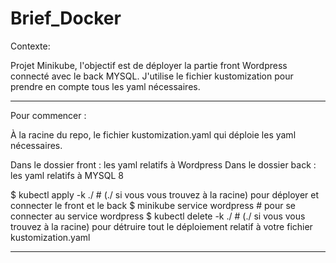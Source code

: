 # Brief_Docker

Contexte:

Projet Minikube, l'objectif est de déployer la partie front Wordpress connecté avec le back MYSQL. J'utilise le fichier kustomization pour prendre en compte tous les yaml nécessaires.


---------------------------------------------------------------------------------------------

Pour commencer :

À la racine du repo, le fichier kustomization.yaml qui déploie les yaml nécessaires.

Dans le dossier front : les yaml relatifs à Wordpress
Dans le dossier back : les yaml relatifs à MYSQL 8

$ kubectl apply -k ./           # (./ si vous vous trouvez à la racine) pour déployer et connecter le front et le back
$ minikube service wordpress    # pour se connecter au service wordpress
$ kubectl delete -k ./		# (./ si vous vous trouvez à la racine) pour détruire tout le déploiement relatif à votre fichier kustomization.yaml

--------------------------------------------------------------------------------------------
